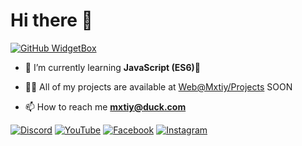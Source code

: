 # Hi there 👋

[![GitHub WidgetBox](https://github-widgetbox.vercel.app/api/profile?username=NoReplyUI5&data=followers,repositories,stars,commits&theme=viridescent)](https://github.com/NoReplyUI5)

- 🌱 I’m currently learning **JavaScript (ES6)🐍**

- 👨‍💻 All of my projects are available at [Web@Mxtiy/Projects](https://mxtiy.vercel.app/projects/) SOON

- 📫 How to reach me **mxtiy@duck.com**

[![Discord](https://img.shields.io/badge/Discord-%235865F2.svg?style=for-the-badge&logo=discord&logoColor=white)](https://discord.gg/user/1053918356375351386)
[![YouTube](https://img.shields.io/badge/YouTube-%23FF0000.svg?style=for-the-badge&logo=YouTube&logoColor=white)](https://youtube.com/c/knifecodez)
[![Facebook](https://img.shields.io/badge/Facebook-%231877F2.svg?style=for-the-badge&logo=Facebook&logoColor=white)](https://fb.com/knifecodez)
[![Instagram](https://img.shields.io/badge/Instagram-%23E4405F.svg?style=for-the-badge&logo=Instagram&logoColor=white)](https://instagram.com/tamim99g)
